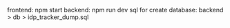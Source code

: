 frontend: npm start
backend: npm run dev
sql for create database: backend > db > idp_tracker_dump.sql
